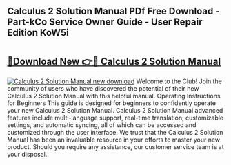 ## Calculus 2 Solution Manual PDf Free Download - Part-kCo Service Owner Guide - User Repair Edition KoW5i

# <h2><a href="http://bc63574.oget.top/?id=Calculus+2+Solution+Manual">🔗Download New 👉🔴 Calculus 2 Solution Manual</a></h2>

[![Calculus 2 Solution Manual new download](https://i.imgur.com/5g1atiW.png)](http://bc63574.oget.top/?id=Calculus+2+Solution+Manual)
Welcome to the Club! Join the community of users who have discovered the potential of their new Calculus 2 Solution Manual with this helpful manual. Operating Instructions for Beginners This guide is designed for beginners to confidently operate your new Calculus 2 Solution Manual. Calculus 2 Solution Manual advanced features include multi-language support, real-time translation, customizable settings, and automatic syncing, all of which can be accessed and customized through the user interface. We trust that the Calculus 2 Solution Manual has been an invaluable resource in your efforts to master your new product. Should you require any assistance, our customer service team is at your disposal.
